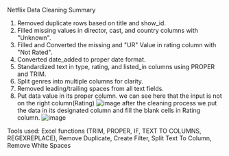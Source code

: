 Netflix Data Cleaning Summary

1. Removed duplicate rows based on title and show_id.
2. Filled missing values in director, cast, and country columns with "Unknown".
3. Filled and Converted the missing and "UR" Value in rating column with "Not Rated".
4. Converted date_added to proper date format.
5. Standardized text in type, rating, and listed_in columns using PROPER and TRIM.
6. Split genres into multiple columns for clarity.
7. Removed leading/trailing spaces from all text fields.
8. Put data value in its proper column.
   we can see here that the input is not on the right column(Rating)
  ![image](https://github.com/user-attachments/assets/ed74def8-2858-4fcc-b5f5-4dd135bbd388)
  after the cleaning process we put the data in its designated column and fill the blank cells in Rating column.
  ![image](https://github.com/user-attachments/assets/f06c6ab0-2b7b-4aa1-8df6-d42d52051dd1)


Tools used: Excel functions (TRIM, PROPER, IF, TEXT TO COLUMNS, REGEXREPLACE), Remove Duplicate, Create Filter, Split Text To Column, Remove White Spaces
